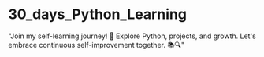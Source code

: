 # 30_days_Python_Learning
"Join my self-learning journey! 🚀 Explore Python, projects, and growth. Let's embrace continuous self-improvement together. 📚🔍"
